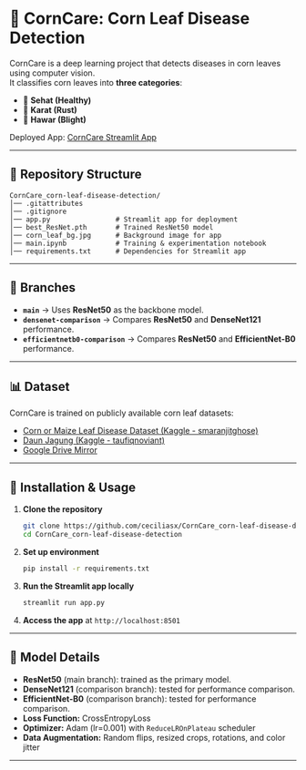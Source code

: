 # 🌽 CornCare: Corn Leaf Disease Detection

CornCare is a deep learning project that detects diseases in corn leaves using computer vision.  
It classifies corn leaves into **three categories**:  
- 🌱 **Sehat (Healthy)**  
- 🍂 **Karat (Rust)**  
- 🍃 **Hawar (Blight)**  

Deployed App: [CornCare Streamlit App](https://corncare-corn-leaf-disease-detection.streamlit.app/)

---

## 📂 Repository Structure

```
CornCare_corn-leaf-disease-detection/
│── .gitattributes
│── .gitignore
│── app.py                # Streamlit app for deployment
│── best_ResNet.pth       # Trained ResNet50 model
│── corn_leaf_bg.jpg      # Background image for app
│── main.ipynb            # Training & experimentation notebook
│── requirements.txt      # Dependencies for Streamlit app
```

---

## 🌳 Branches

- **`main`** → Uses **ResNet50** as the backbone model.  
- **`densenet-comparison`** → Compares **ResNet50** and **DenseNet121** performance.
- **`efficientnetb0-comparison`** → Compares **ResNet50** and **EfficientNet-B0** performance.

---

## 📊 Dataset

CornCare is trained on publicly available corn leaf datasets:  
- [Corn or Maize Leaf Disease Dataset (Kaggle - smaranjitghose)](https://www.kaggle.com/datasets/smaranjitghose/corn-or-maize-leaf-disease-dataset)  
- [Daun Jagung (Kaggle - taufiqnoviant)](https://www.kaggle.com/datasets/taufiqnoviant/daun-jagung)  
- [Google Drive Mirror](https://drive.google.com/drive/folders/1z0EdlhD1rnSkorFZIfnkqpOI7gdqGwe1?usp=drive_link)

---

## 🚀 Installation & Usage

1. **Clone the repository**
   ```bash
   git clone https://github.com/ceciliasx/CornCare_corn-leaf-disease-detection.git
   cd CornCare_corn-leaf-disease-detection
   ```

2. **Set up environment**
   ```bash
   pip install -r requirements.txt
   ```

3. **Run the Streamlit app locally**
   ```bash
   streamlit run app.py
   ```

4. **Access the app** at `http://localhost:8501`

---

## 🧠 Model Details

- **ResNet50** (main branch): trained as the primary model.  
- **DenseNet121** (comparison branch): tested for performance comparison.  
- **EfficientNet-B0** (comparison branch): tested for performance comparison.  
- **Loss Function:** CrossEntropyLoss  
- **Optimizer:** Adam (lr=0.001) with `ReduceLROnPlateau` scheduler  
- **Data Augmentation:** Random flips, resized crops, rotations, and color jitter  

---